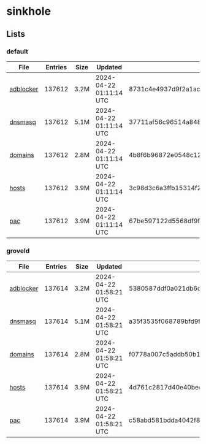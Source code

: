 # sinkhole

## Lists

### default

|File|Entries|Size|Updated|Hash|
|-|-|-|-|-|
|[adblocker](https://raw.githubusercontent.com/groveld/sinkhole/lists/default/adblocker.txt)|137612|3.2M|2024-04-22 01:11:14 UTC|8731c4e4937d9f2a1ac75111508881e3f252ebfa7764998514806c25267dea6a|
|[dnsmasq](https://raw.githubusercontent.com/groveld/sinkhole/lists/default/dnsmasq.txt)|137612|5.1M|2024-04-22 01:11:14 UTC|37711af56c96514a8480655a7a8ad06354f0db568aa5814250e808518dc61124|
|[domains](https://raw.githubusercontent.com/groveld/sinkhole/lists/default/domains.txt)|137612|2.8M|2024-04-22 01:11:14 UTC|4b8f6b96872e0548c12928092b155eac26370de400b570294233559a63a2ccae|
|[hosts](https://raw.githubusercontent.com/groveld/sinkhole/lists/default/hosts.txt)|137612|3.9M|2024-04-22 01:11:14 UTC|3c98d3c6a3ffb15314f2f01cc2d4d1bb1bd797d64e5d386fb03923844240a929|
|[pac](https://raw.githubusercontent.com/groveld/sinkhole/lists/default/pac.txt)|137612|3.9M|2024-04-22 01:11:14 UTC|67be597122d5568df9f617519771f35a76b6ddab3c3eba7c34646a72ba0ce689|

### groveld

|File|Entries|Size|Updated|Hash|
|-|-|-|-|-|
|[adblocker](https://raw.githubusercontent.com/groveld/sinkhole/lists/groveld/adblocker.txt)|137614|3.2M|2024-04-22 01:58:21 UTC|5380587ddf0a021db6cb32a0a83ad3645340d5ba3f1b23240707a267e024493f|
|[dnsmasq](https://raw.githubusercontent.com/groveld/sinkhole/lists/groveld/dnsmasq.txt)|137614|5.1M|2024-04-22 01:58:21 UTC|a35f3535f068789bfd9feb2c005749e9c67170c70a41bebe6d74380605b05ca5|
|[domains](https://raw.githubusercontent.com/groveld/sinkhole/lists/groveld/domains.txt)|137614|2.8M|2024-04-22 01:58:21 UTC|f0778a007c5addb50b1cd0b20a9bbf86fb506e3d79540c4092d8b4fde8250dca|
|[hosts](https://raw.githubusercontent.com/groveld/sinkhole/lists/groveld/hosts.txt)|137614|3.9M|2024-04-22 01:58:21 UTC|4d761c2817d40e40bec4f182f9c121f4862213f93cdaff88742be8025ac50f96|
|[pac](https://raw.githubusercontent.com/groveld/sinkhole/lists/groveld/pac.txt)|137614|3.9M|2024-04-22 01:58:21 UTC|c58abd581bdda4042f88cbf072126f619713d4d5c11d9f12e997bdd11782cb7b|
